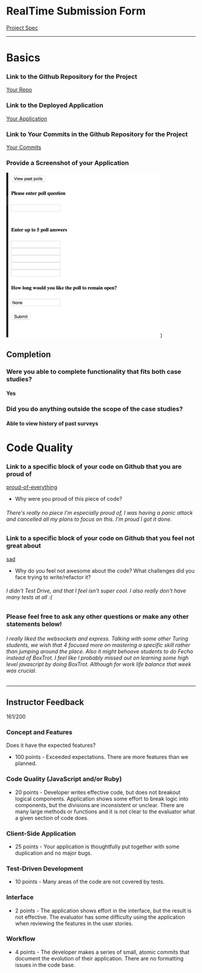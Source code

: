 
# RealTime Submission Form
[Project Spec](https://github.com/turingschool/curriculum/blob/master/source/projects/real_time.markdown)

------

# Basics

### Link to the Github Repository for the Project
[Your Repo](https://github.com/slota/real-time)

### Link to the Deployed Application
[Your Application](https://radiant-plateau-35828.herokuapp.com/)

### Link to Your Commits in the Github Repository for the Project
[Your Commits](https://github.com/slota/real-time/commits/master)

### Provide a Screenshot of your Application
![Screenshot](images/john-slota.png))

## Completion

### Were you able to complete functionality that fits both case studies?
#### Yes

### Did you do anything outside the scope of the case studies?
#### Able to view history of past surveys

# Code Quality

### Link to a specific block of your code on Github that you are proud of

[proud-of-everything](https://github.com/slota/real-time/blob/master/server.js)

* Why were you proud of this piece of code?

###### There's really no piece I'm especially proud of, I was having a panic attack and cancelled all my plans to focus on this. I'm proud I got it done.

### Link to a specific block of your code on Github that you feel not great about

[sad](https://github.com/slota/real-time/blob/master/test/server-test.js)

* Why do you feel not awesome about the code? What challenges did you face trying to write/refactor it?

###### I didn't Test Drive, and that I feel isn't super cool. I also really don't have many tests at all :(

### Please feel free to ask any other questions or make any other statements below!

###### I really liked the websockets and express. Talking with some other Turing students, we wish that 4 focused more on mastering a specific skill rather than jumping around the place. Also it might behoove students to do Fecho instead of BoxTrot. I feel like I probably missed out on learning some high level javascript by doing BoxTrot. Although for work life balance that week was crucial. 

-----

## Instructor Feedback

161/200

### Concept and Features

Does it have the expected features?

* 100 points - Exceeded expectations. There are more features than we planned.

### Code Quality (JavaScript and/or Ruby)

* 20 points - Developer writes effective code, but does not breakout logical components. Application shows some effort to break logic into components, but the divisions are inconsistent or unclear. There are many large methods or functions and it is not clear to the evaluator what a given section of code does.

### Client-Side Application

* 25 points - Your application is thoughtfully put together with some duplication and no major bugs.

### Test-Driven Development

* 10 points - Many areas of the code are not covered by tests.

### Interface

* 2 points - The application shows effort in the interface, but the result is not effective. The evaluator has some difficulty using the application when reviewing the features in the user stories.

### Workflow

* 4 points - The developer makes a series of small, atomic commits that document the evolution of their application. There are no formatting issues in the code base.
